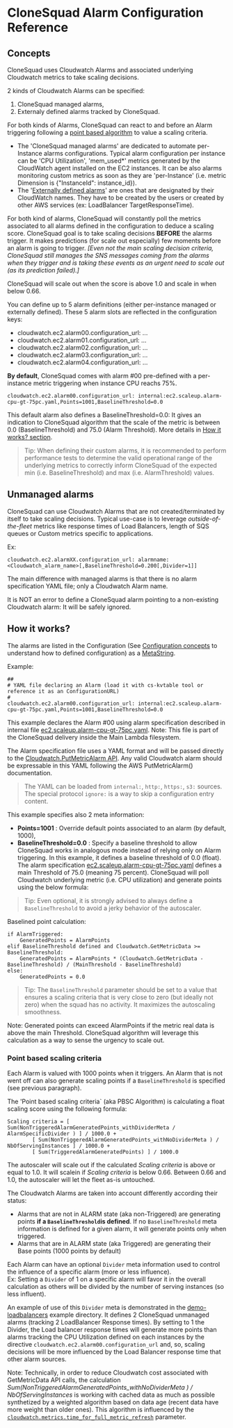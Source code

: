 
# CloneSquad Alarm Configuration Reference

## Concepts


CloneSquad uses Cloudwatch Alarms and associated underlying Cloudwatch metrics to take scaling decisions.

2 kinds of Cloudwatch Alarms can be specified:
1) CloneSquad managed alarms,
2) Externaly defined alarms tracked by CloneSquad.

For both kinds of Alarms, CloneSquad can react to and before an Alarm triggering following a [point based algorithm](#point-based-scaling-criteria) to 
value a scaling criteria.

* The 'CloneSquad managed alarms' are dedicated to automate per-Instance alarms configurations. Typical alarm configuration per instance 
can be 'CPU Utilization', 'mem_used*' metrics generated by the CloudWatch agent installed on the EC2 instances. It can be also alarms 
monitoring custom metrics as soon as they are 'per-Instance' (i.e. metric Dimension is {"InstanceId": instance_id}).
* The '[Externally defined alarms](##unmanaged-alarms)' are ones that are designated by their CloudWatch names. They have to be created by the users or created by other
AWS services (ex: LoadBalancer TargetResponseTime).

For both kind of alarms, CloneSquad will constantly poll the metrics associated to all alarms defined in the configuration to deduce a scaling
score. CloneSquad goal is to take scaling decisions **BEFORE** the alarms trigger. It makes predictions (for scale out especially) few moments
before an alarm is going to trigger. *[Even not the main scaling decision criteria, CloneSquad still manages the SNS messages coming from the alarms when they
trigger and is taking these events as an urgent need to scale out (as its prediction failed).]*

CloneSquad will scale out when the score is above 1.0 and scale in when below 0.66.

You can define up to 5 alarm definitions (either per-instance managed or externally defined). These 5 alarm slots are reflected in the configuration
keys:

* cloudwatch.ec2.alarm00.configuration_url: ...
* cloudwatch.ec2.alarm01.configuration_url: ...
* cloudwatch.ec2.alarm02.configuration_url: ...
* cloudwatch.ec2.alarm03.configuration_url: ...
* cloudwatch.ec2.alarm04.configuration_url: ...

**By default**, CloneSquad comes with alarm #00 pre-defined with a per-instance metric triggering when instance CPU reachs 75%.

	cloudwatch.ec2.alarm00.configuration_url: internal:ec2.scaleup.alarm-cpu-gt-75pc.yaml,Points=1001,BaselineThreshold=0.0

This default alarm also defines a BaselineThreshold=0.0: It gives an indication to CloneSquad algorithm that the scale of the
metric is between 0.0 (BaselineThreshold) and 75.0 (Alarm Threshold). More details in [How it works? section](#how-it-works).

> Tip: When defining their custom alarms, it is recommended to perform performance tests to determine the valid operational range
of the underlying metrics to correctly inform CloneSquad of the expected min (i.e. BaselineThreshold) and max (i.e. AlarmThreshold) values.

## Unmanaged alarms

CloneSquad can use Cloudwatch Alarms that are not created/terminated by itself to take scaling decisions. 
Typical use-case is to leverage *outside-of-the-fleet* metrics like response times of Load Balancers, length of SQS queues or 
Custom metrics specific to applications.

Ex:

	cloudwatch.ec2.alarmXX.configuration_url: alarmname:<Cloudwatch_alarm_name>[,BaselineThreshold=0.200[,Divider=1]]
	
The main difference with managed alarms is that there is no alarm specification YAML file; only a Cloudwatch Alarm name.

It is NOT an error to define a CloneSquad alarm pointing to a non-existing Cloudwatch alarm: It will be safely ignored.


## How it works?

The alarms are listed in the Configuration (See [Configuration concepts](CONFIGURATION_REFERENCE.md#concepts) to understand how to defined configuration) as a [MetaString](CONFIGURATION_REFERENCE.md#MetaString).

Example: 

	##
	# YAML file declaring an Alarm (load it with cs-kvtable tool or reference it as an ConfigurationURL)
	#
	cloudwatch.ec2.alarm00.configuration_url: internal:ec2.scaleup.alarm-cpu-gt-75pc.yaml,Points=1001,BaselineThreshold=0.0

This example declares the Alarm #00 using alarm specification described in internal file [ec2.scaleup.alarm-cpu-gt-75pc.yaml](../src/resources/ec2.scaleup.alarm-cpu-gt-75pc.yaml). Note: This file is part of the CloneSquad delivery inside the Main Lambda filesystem.   

The Alarm specification file uses a YAML format and will be passed directly to the [Cloudwatch.PutMetricAlarm API](https://boto3.amazonaws.com/v1/documentation/api/latest/reference/services/cloudwatch.html#CloudWatch.Client.put_metric_alarm). Any valid Cloudwatch alarm should be expressable in this YAML following the AWS PutMetricAlarm() documentation.

> The YAML can be loaded from `internal:`, `http:`, `https:`, `s3:` sources. The special protocol `ignore:` is a way to skip a configuration entry content.

This example specifies also 2 meta information:
* **Points=1001**            : Override default points associated to an alarm (by default, 1000),
* **BaselineThreshold=0.0** : Specify a baseline threshold to allow CloneSquad works in analogous mode instead of relying only on Alarm triggering. In this example, it defines a baseline threshold of 0.0 (float). The alarm specification [ec2.scaleup.alarm-cpu-gt-75pc.yaml](../src/resources/ec2.scaleup.alarm-cpu-gt-75pc.yaml) defines a main Threshold of 75.0 (meaning 75 percent). CloneSquad will poll Cloudwatch underlying metric (i.e. CPU utilization) and generate points using the below formula:
> Tip: Even optional, it is strongly advised to always define a `BaselineThreshold` to avoid a jerky behavior of the autoscaler. 

Baselined point calculation:

	if AlarmTriggered:
	    GeneratedPoints = AlarmPoints
	elif BaselineThreshold defined and Cloudwatch.GetMetricData >= BaselineThreshold:
	    GeneratedPoints = AlarmPoints * (Cloudwatch.GetMetricData - BaselineThreshold) / (MainThreshold - BaselineThreshold) 
	else:
	    GeneratedPoints = 0.0

> Tip: The `BaselineThreshold` parameter should be set to a value that ensures a scaling criteria that is very close to zero (but ideally not zero) when the squad has no activity. It maximizes the autoscaling smoothness.


Note: Generated points can exceed AlarmPoints if the metric real data is above the main Threshold. CloneSquad algorithm will leverage this
calculation as a way to sense the urgency to scale out.



### Point based scaling criteria

Each Alarm is valued with 1000 points when it triggers. An Alarm that is not went off can also generate scaling points if a 
`BaselineThreshold` is specified (see previous paragraph).

The 'Point based scaling criteria` (aka PBSC Algorithm) is calculating a float scaling score using the following formula:

	Scaling criteria = [ Sum(NonTriggeredAlarmGeneratedPoints_withDividerMeta / AlarmSpecificDivider ) ] / 1000.0 + 
			[ Sum(NonTriggeredAlarmGeneratedPoints_withNoDividerMeta ) / NbOfServingInstances ] / 1000.0 + 
			[ Sum(TriggeredAlarmGeneratedPoints) ] / 1000.0

The autoscaler will scale out if the calculated *Scaling criteria* is above or equal to 1.0. It will scalein if
*Scaling criteria* is below 0.66. Between 0.66 and 1.0, the autoscaler will let the fleet as-is untouched.

The Cloudwatch Alarms are taken into account differently according their status:
* Alarms that are not in ALARM state (aka non-Triggered) are generating points **if a `BaselineThreshold`is defined**. If no
`BaselineThreshold` meta information is defined for a given alarm, it will generate points only when triggered.
* Alarms that are in ALARM state (aka Triggered) are generating their Base points (1000 points by default)

Each Alarm can have an optional `Divider` meta information used to control the influence of a specific alarm (more or less influence).   
Ex: 
Setting a `Divider` of 1 on a specific alarm will favor it in the overall calculation as others will be divided by the number of
serving instances (so less influent).

An example of use of this `Divider` meta is demonstrated in the [demo-loadbalancers](../examples/environments/demo-loadbalancers/configure-lb-responsetime-alarm.yaml) example directory. It defines 2 CloneSquad 
unmanaged alarms (tracking 2 LoadBalancer Response times). By setting to 1 the Divider, the Load balancer response times
will generate more points than alarms tracking the CPU Utilization defined on each instances by the directive `cloudwatch.ec2.alarm00.configuration_url` and, so, scaling decisions will be more influenced by the Load Balancer response
time that other alarm sources.

Note: Technically, in order to reduce Cloudwatch cost associated with GetMetricData API calls, the calculation *Sum(NonTriggeredAlarmGeneratedPoints_withNoDividerMeta ) / NbOfServingInstances* is working with cached data as much as possible synthetized by a weighted algorithm based on data age (recent data have more weight than older ones). This algorithm is
influenced by the [`cloudwatch.metrics.time_for_full_metric_refresh`](CONFIGURATION_REFERENCE.md#cloudwatchmetricstime_for_full_metric_refresh) parameter.







